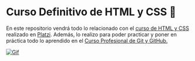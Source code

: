 # Curso Definitivo de HTML y CSS 🤠
En este repositorio vendrá todo lo relacionado con el [curso de HTML y CSS](https://platzi.com/clases/html-css/ "curso de HTML y CSS") realizado en [Platzi](https://platzi.com/home "Platzi"). Además, lo realizo para poder practicar y poner en práctica todo lo aprendido en el [Curso Profesional de Git y GitHub.](https://platzi.com/clases/git-github/ "Curso Profesional de Git y GitHub.")

[![Gif](https://i.giphy.com/media/5ym8IM6F90wd0mIeyd/giphy.gif "Gif")](https://i.giphy.com/media/5ym8IM6F90wd0mIeyd/giphy.gif "Gif")